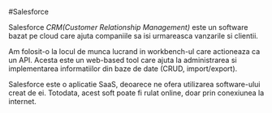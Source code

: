 #Salesforce

Salesforce *CRM(Customer Relationship Management)* este un software bazat pe cloud care ajuta companiile sa isi urmareasca vanzarile si clientii.  

Am folosit-o la locul de munca lucrand in workbench-ul care actioneaza ca un API. Acesta este un web-based tool care ajuta la administrarea si implementarea informatiilor din baze de date (CRUD, import/export).  

Salesforce este o aplicatie SaaS, deoarece ne ofera utilizarea software-ului creat de ei. Totodata, acest soft poate fi rulat online, doar prin conexiunea la internet. 
